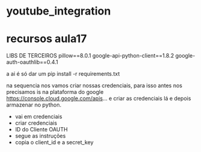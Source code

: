 # youtube_integration

# recursos aula17

LIBS DE TERCEIROS
pillow==8.0.1
google-api-python-client==1.8.2
google-auth-oauthlib==0.4.1

a ai é só dar um pip install -r requirements.txt

na sequencia nos vamos criar nossas credenciais, para isso antes nos precisamos is na plataforma do google https://console.cloud.google.com/apis... e criar as credenciais lá e depois armazenar no python.

- vai em credenciais
- criar credenciais
- ID do Cliente OAUTH
- segue as instruções
- copia o client_id e a secret_key

